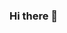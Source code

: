 ### Hi there 👋

<!--
**estelinhaaa/Estelinhaaa** is a ✨ _special_ ✨ repository because its `README.md` (this file) appears on your GitHub profile.
alurastartestudante@email.com
Here are some ideas to get you started:

- 🔭 eu trabalho atualmente em um petshop
- 🌱 atualmente estou aprendendo programaçoes 
- 👯procuro colaborar nos estudos das pessoas
- 🤔procuro ajudar meus colegas 
- 💬 pergunte me sobre oque quiser descobrir sobre programaçoes 
- 📫 alurastartestudante@email.com
- 😄 ela/dela
- ⚡nenhuma 
-->
